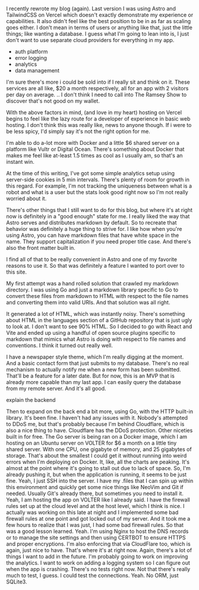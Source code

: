 I recently rewrote my blog (again). Last version I was using Astro and TailwindCSS on Vercel which doesn't exactly demonstrate my experience or capabilities. It also didn't feel like the best position to be in as far as scaling goes either. I don't mean in terms of users or anything like that, just the little things; like wanting a database. I guess what I'm going to lean into is, I just don't want to use separate cloud providers for everything in my app.

- auth platform
- error logging
- analytics
- data management

I'm sure there's more i could be sold into if I really sit and think on it. These services are all like, $20 a month respectively, all for an app with 2 visitors per day on average. .. I don't think I need to call into The Ramsey Show to discover that's not good on my wallet.

With the above factors in mind, (and love in my heart) hosting on Vercel begins to feel like the lazy route for a developer of experience in basic web hosting. I don't think this was really like, news to anyone though. If i were to be less spicy, I'd simply say it's not the right option for me.

I'm able to do a-lot more with Docker and a little $6 shared server on a platform like Vultr or Digital Ocean. There's something about Docker that makes me feel like at-least 1.5 times as cool as I usually am, so that's an instant win.

At the time of this writing, I've got some simple analytics setup using server-side cookies in 5 min intervals. There's plenty of room for growth in this regard. For example, I'm not tracking the uniqueness between what is a robot and what is a user but the stats look good right now so I'm not really worried about it.

There's other things that I still want to do for this blog, but where it's at right now is definitely in a "good enough" state for me. I really liked the way that Astro serves and distributes markdown by default. So to recreate that behavior was definitely a huge thing to strive for. I like how when you're using Astro, you can have markdown files that have white space in the name. They support capitalization if you need proper title case. And there's also the front matter built in.

I find all of that to be really convenient in Astro and one of my favorite reasons to use it. So that was definitely a feature I wanted to port over to this site.

My first attempt was a hand rolled solution that crawled my markdown directory. I was using Go and just a markdown library specific to Go to convert these files from markdown to HTML with respect to the file names and converting them into valid URIs. And that solution was all right.

It generated a lot of HTML, which was instantly noisy. There's something about HTML in the languages section of a GitHub repository that is just ugly to look at. I don't want to see 90% HTML. So I decided to go with React and Vite and ended up using a handful of open source plugins specific to markdown that mimics what Astro is doing with respect to file names and conventions. I think it turned out really well.

I have a newspaper style theme, which I'm really digging at the moment. And a basic contact form that just submits to my database. There's no real mechanism to actually notify me when a new form has been submitted. That'll be a feature for a later date. But for now, this is an MVP that is already more capable than my last app. I can easily query the database from my remote server. And it's all good.

explain the backend

Then to expand on the back end a bit more, using Go, with the HTTP built-in library. It's been fine. I haven't had any issues with it. Nobody's attempted to DDoS me, but that's probably because I'm behind Cloudflare, which is also a nice thing to have. Cloudflare has the DDoS protection. Other niceties built in for free. The Go server is being ran on a Docker image, which I am hosting on an Ubuntu server on VOLTER for $6 a month on a little tiny shared server. With one CPU, one gigabyte of memory, and 25 gigabytes of storage. That's about the smallest I could get it without running into weird errors when I'm deploying on Docker. It, like, all the charts are peaking. It's almost at the point where it's going to stall out due to lack of space. So, I'm already pushing it, but when the application is running, it seems to be just fine. Yeah, I just SSH into the server. I have my .files that I can spin up within this environment and quickly get some nice things like NeoVim and Git if needed. Usually Git's already there, but sometimes you need to install it. Yeah, I am hosting the app on VOLTER like I already said. I have the firewall rules set up at the cloud level and at the host level, which I think is nice. I actually was working on this late at night and I implemented some bad firewall rules at one point and got locked out of my server. And it took me a few hours to realize that I was just, I had some bad firewall rules. So that was a good lesson learned. Yeah. I'm using Nginx to host the DNS records or to manage the site settings and then using CERTBOT to ensure HTTPS and proper encryptions. I'm also enforcing that via CloudFlare too, which is again, just nice to have. That's where it's at right now. Again, there's a lot of things I want to add in the future. I'm probably going to work on improving the analytics. I want to work on adding a logging system so I can figure out when the app is crashing. There's no tests right now. Not that there's really much to test, I guess. I could test the connections. Yeah. No ORM, just SQLite3.
